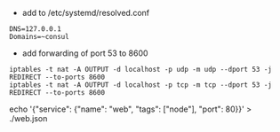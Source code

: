 - add to /etc/systemd/resolved.conf
```
DNS=127.0.0.1
Domains=~consul
```

- add forwarding of port 53 to 8600
```
iptables -t nat -A OUTPUT -d localhost -p udp -m udp --dport 53 -j REDIRECT --to-ports 8600
iptables -t nat -A OUTPUT -d localhost -p tcp -m tcp --dport 53 -j REDIRECT --to-ports 8600
```


echo '{"service": {"name": "web", "tags": ["node"], "port": 80}}' > ./web.json